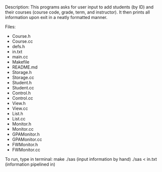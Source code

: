 Description:
  This programs asks for user input to add students (by ID) and their courses (course code, grade, term, and instructor).
  It then prints all information upon exit in a neatly formatted manner.

Files:
  - Course.h
  - Course.cc
  - defs.h
  - in.txt
  - main.cc
  - Makefile
  - README.md
  - Storage.h
  - Storage.cc
  - Student.h
  - Student.cc
  - Control.h
  - Control.cc
  - View.h
  - View.cc
  - List.h
  - List.cc
  - Monitor.h
  - Monitor.cc
  - GPAMonitor.h
  - GPAMonitor.cc
  - FWMonitor.h
  - FWMonitor.cc

To run, type in terminal:
  make
  ./sas (input information by hand)
  ./sas < in.txt (information pipelined in)

